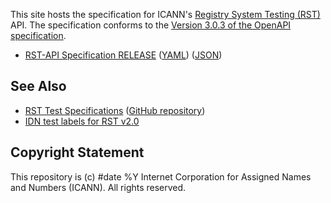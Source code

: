 This site hosts the specification for ICANN's [Registry System Testing
(RST)](https://icann.org/resources/registry-system-testing-v2.0) API. The
specification conforms to the [Version 3.0.3 of the OpenAPI
specification](https://spec.openapis.org/oas/v3.0.3).

* [RST-API Specification RELEASE](rst-api-spec.html?version=RELEASE)
  ([YAML](https://github.com/icann/rst-api-spec/releases/download/RELEASE/rst-api-spec.yaml))
  ([JSON](https://github.com/icann/rst-api-spec/releases/download/RELEASE/rst-api-spec.json))

## See Also

* [RST Test Specifications](https://icann.github.io/rst-test-specs/)
  ([GitHub repository](https://github.com/icann/rst-test-specs))
* [IDN test labels for RST v2.0](https://github.com/icann/rst-idn-test-labels)

## Copyright Statement

This repository is (c) #date %Y Internet Corporation for Assigned Names and Numbers (ICANN). All rights reserved.
